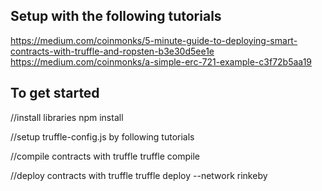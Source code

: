 ## Setup with the following tutorials ##
https://medium.com/coinmonks/5-minute-guide-to-deploying-smart-contracts-with-truffle-and-ropsten-b3e30d5ee1e
https://medium.com/coinmonks/a-simple-erc-721-example-c3f72b5aa19



## To get started ##
//install libraries
npm install

//setup truffle-config.js by following tutorials

//compile contracts with truffle
truffle compile

//deploy contracts with truffle
truffle deploy --network rinkeby
